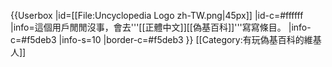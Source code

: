 {{Userbox
  |id=[[File:Uncyclopedia Logo zh-TW.png|45px]]
  |id-c=#ffffff
  |info=這個用戶閒閒沒事，會去<span lang="zh-tw">'''[[正體中文]][[偽基百科]]'''</span>寫寫條目。
  |info-c=#f5deb3
  |info-s=10
  |border-c=#f5deb3
}}
<includeonly>[[Category:有玩偽基百科的維基人]]</includeonly>
